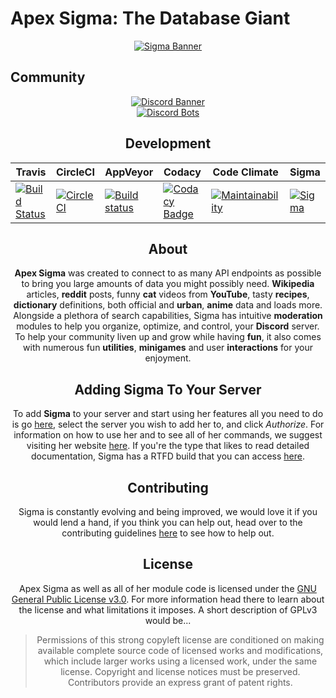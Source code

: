# Apex Sigma: The Database Giant

<div align="center">
  <a href="https://lucia.moe/">
    <img src="https://i.imgur.com/TRSdGni.png" alt="Sigma Banner">
  </a>
</div>

## Community

<div align="center">
  <a href="https://discordapp.com/invite/aEUCHwX">
    <img src="https://discordapp.com/api/guilds/200751504175398912/widget.png?style=banner2" alt="Discord Banner">
  </a>
<div>

<div align="center">
  <a href="https://discordbots.org/bot/216437513709944832?utm_source=widget">
    <img src="https://discordbots.org/api/widget/216437513709944832.png" alt="Discord Bots">
  </a>
</div>

## Development

<div align="center">
  <table>
    <thead>
      <th>Travis</th>
      <th>CircleCI</th>
      <th>AppVeyor</th>
      <th>Codacy</th>
      <th>Code Climate</th>
      <th>Sigma</th>
    </thead>
    <tbody>
      <td>
        <a href="https://travis-ci.org/lu-ci/apex-sigma-core">
          <img src="https://travis-ci.org/lu-ci/apex-sigma-core.svg?branch=master" alt="Build Status">
        </a>
      </td>
      <td>
        <a href="https://circleci.com/gh/lu-ci/apex-sigma-core">
          <img src="https://circleci.com/gh/lu-ci/apex-sigma-core.svg?style=svg" alt="CircleCI">
        </a>
      </td>
      <td>
        <a href="https://ci.appveyor.com/project/AXAz0r/apex-sigma-core">
          <img src="https://ci.appveyor.com/api/projects/status/qikyl4vybkgbjrj0?svg=true" alt="Build status">
        </a>
      </td>
      <td>
        <a href="https://www.codacy.com/app/lu-ci/apex-sigma-core?utm_source=github.com&amp;utm_medium=referral&amp;utm_content=lu-ci/apex-sigma-core&amp;utm_campaign=Badge_Grade">
          <img src="https://api.codacy.com/project/badge/Grade/e5c32a94ed464faba56ff5d0789ce94a" alt="Codacy Badge">
        </a>
      </td>
      <td>
        <a href="https://codeclimate.com/github/lu-ci/apex-sigma-core/maintainability">
          <img src="https://api.codeclimate.com/v1/badges/ec81aa40bed5644d78e2/maintainability.png" alt="Maintainability">
        </a>
      </td>
      <td>
        <a href="https://lucia.moe/#/sigma">
          <img src="https://img.shields.io/badge/dynamic/json.svg?label=Sigma&colorB=1b6f5f&prefix=&suffix=&query=$.version&uri=https%3A%2F%2Fraw.githubusercontent.com%2Flu-ci%2Fapex-sigma-core%2Fmaster%2Finfo%2Fversion.json" alt="Sigma">
        </a>
      </td>
    </tbody>
  </table>
</div>

## About

**Apex Sigma** was created to connect to as many API endpoints as possible to bring you large amounts of data you might possibly need. **Wikipedia** articles, **reddit** posts, funny **cat** videos from **YouTube**, tasty **recipes**, **dictionary** definitions, both official and **urban**, **anime** data and loads more. Alongside a plethora of search capabilities, Sigma has intuitive **moderation** modules to help you organize, optimize, and control, your **Discord** server. To help your community liven up and grow while having **fun**, it also comes with numerous fun **utilities**, **minigames** and user **interactions** for your enjoyment.

## Adding Sigma To Your Server

To add **Sigma** to your server and start using her features all you need to do is go [here](https://discordapp.com/oauth2/authorize?client_id=216437513709944832&scope=bot&permissions=8), select the server you wish to add her to, and click *Authorize*. For information on how to use her and to see all of her commands, we suggest visiting her website [here](https://lucia.moe/#/sigma). If you're the type that likes to read detailed documentation, Sigma has a RTFD build that you can access [here](https://sigma.readthedocs.io/en/latest/).

## Contributing

Sigma is constantly evolving and being improved, we would love it if you would lend a hand, if you think you can help out, head over to the contributing guidelines [here](CONTRIBUTING.md) to see how to help out.

## License

Apex Sigma as well as all of her module code is licensed under the [GNU General Public License v3.0](LICENSE.md). For more information head there to learn about the license and what limitations it imposes.
A short description of GPLv3 would be...

>Permissions of this strong copyleft license are conditioned on making available complete source code of licensed works and modifications, which include larger works using a licensed work, under the same license. Copyright and license notices must be preserved. Contributors provide an express grant of patent rights.

